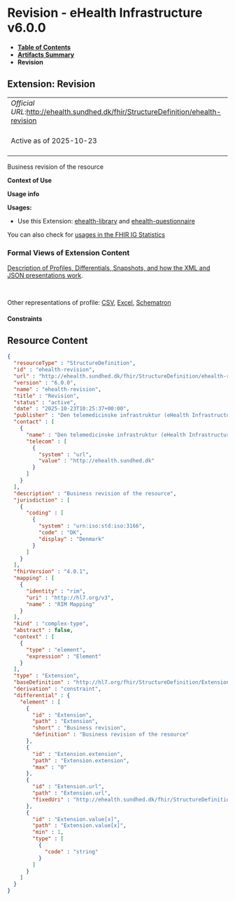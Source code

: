 # Revision - eHealth Infrastructure v6.0.0

* [**Table of Contents**](toc.md)
* [**Artifacts Summary**](artifacts.md)
* **Revision**

## Extension: Revision 

| | |
| :--- | :--- |
| *Official URL*:http://ehealth.sundhed.dk/fhir/StructureDefinition/ehealth-revision | *Version*:6.0.0 |
| Active as of 2025-10-23 | *Computable Name*:ehealth-revision |

Business revision of the resource

**Context of Use**

**Usage info**

**Usages:**

* Use this Extension: [ehealth-library](StructureDefinition-ehealth-library.md) and [ehealth-questionnaire](StructureDefinition-ehealth-questionnaire.md)

You can also check for [usages in the FHIR IG Statistics](https://packages2.fhir.org/xig/dk.ehealth.sundhed.fhir.ig.core|current/StructureDefinition/ehealth-revision)

### Formal Views of Extension Content

 [Description of Profiles, Differentials, Snapshots, and how the XML and JSON presentations work](http://build.fhir.org/ig/FHIR/ig-guidance/readingIgs.html#structure-definitions). 

 

Other representations of profile: [CSV](StructureDefinition-ehealth-revision.csv), [Excel](StructureDefinition-ehealth-revision.xlsx), [Schematron](StructureDefinition-ehealth-revision.sch) 

#### Constraints



## Resource Content

```json
{
  "resourceType" : "StructureDefinition",
  "id" : "ehealth-revision",
  "url" : "http://ehealth.sundhed.dk/fhir/StructureDefinition/ehealth-revision",
  "version" : "6.0.0",
  "name" : "ehealth-revision",
  "title" : "Revision",
  "status" : "active",
  "date" : "2025-10-23T10:25:37+00:00",
  "publisher" : "Den telemedicinske infrastruktur (eHealth Infrastructure)",
  "contact" : [
    {
      "name" : "Den telemedicinske infrastruktur (eHealth Infrastructure)",
      "telecom" : [
        {
          "system" : "url",
          "value" : "http://ehealth.sundhed.dk"
        }
      ]
    }
  ],
  "description" : "Business revision of the resource",
  "jurisdiction" : [
    {
      "coding" : [
        {
          "system" : "urn:iso:std:iso:3166",
          "code" : "DK",
          "display" : "Denmark"
        }
      ]
    }
  ],
  "fhirVersion" : "4.0.1",
  "mapping" : [
    {
      "identity" : "rim",
      "uri" : "http://hl7.org/v3",
      "name" : "RIM Mapping"
    }
  ],
  "kind" : "complex-type",
  "abstract" : false,
  "context" : [
    {
      "type" : "element",
      "expression" : "Element"
    }
  ],
  "type" : "Extension",
  "baseDefinition" : "http://hl7.org/fhir/StructureDefinition/Extension",
  "derivation" : "constraint",
  "differential" : {
    "element" : [
      {
        "id" : "Extension",
        "path" : "Extension",
        "short" : "Business revision",
        "definition" : "Business revision of the resource"
      },
      {
        "id" : "Extension.extension",
        "path" : "Extension.extension",
        "max" : "0"
      },
      {
        "id" : "Extension.url",
        "path" : "Extension.url",
        "fixedUri" : "http://ehealth.sundhed.dk/fhir/StructureDefinition/ehealth-revision"
      },
      {
        "id" : "Extension.value[x]",
        "path" : "Extension.value[x]",
        "min" : 1,
        "type" : [
          {
            "code" : "string"
          }
        ]
      }
    ]
  }
}

```
